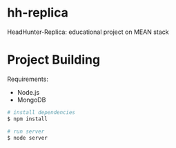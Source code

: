 # hh-replica
HeadHunter-Replica: educational project on MEAN stack

# Project Building

Requirements:
- Node.js
- MongoDB

```bash
# install dependencies
$ npm install

# run server
$ node server

```
